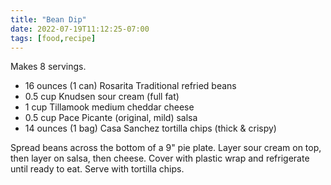 ```yaml
---
title: "Bean Dip"
date: 2022-07-19T11:12:25-07:00
tags: [food,recipe]
---
```

Makes 8 servings.

* 16 ounces (1 can) Rosarita Traditional refried beans
* 0.5 cup Knudsen sour cream (full fat)
* 1 cup Tillamook medium cheddar cheese
* 0.5 cup Pace Picante (original, mild) salsa
* 14 ounces (1 bag) Casa Sanchez tortilla chips (thick & crispy)

Spread beans across the bottom of a 9" pie plate.
Layer sour cream on top, then layer on salsa, then cheese.
Cover with plastic wrap and refrigerate until ready to eat.
Serve with tortilla chips.
